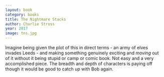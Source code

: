 ```yaml
---
layout: book
category: books
title: The Nightmare Stacks
author: Charlie Stross
year: 2017
image: tns.jpg
---
```

Imagine being given the plot of this in direct terms - an army of elves invades Leeds - and making something genuinely exciting and _moving_ out of it without it being stupid or camp or comic book.  Not easy and a very accomplished piece.  The breadth and depth of characters is paying off though it would be good to catch up with Bob again.
